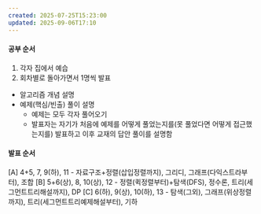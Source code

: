 ```yaml
---
created: 2025-07-25T15:23:00
updated: 2025-09-06T17:10
---
```

#### 공부 순서
1. 각자 집에서 예습
2. 회차별로 돌아가면서 1명씩 발표
- 알고리즘 개념 설명
- 예제(핵심/빈출) 풀이 설명
	- 예제는 모두 각자 풀어오기
	- 발표자는 자기가 처음에 예제를 어떻게 풀었는지를(못 풀었다면 어떻게 접근했는지를) 발표하고 이후 교재의 답안 풀이를 설명함

#### 발표 순서
[A] 4+5, 7, 9(하), 11 - 자료구조+정렬(삽입정렬까지), 그리디, 그래프(다익스트라부터), 조합
[B] 5+6(상), 8, 10(상), 12 - 정렬(퀵정렬부터)+탐색(DFS), 정수론, 트리(세그먼트트리해설까지), DP
[C] 6(하), 9(상), 10(하), 13 - 탐색(그외), 그래프(위상정렬까지), 트리(세그먼트트리예제해설부터), 기하